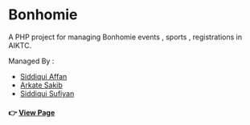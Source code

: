 # Bonhomie

A PHP project for managing Bonhomie events , sports , registrations in AIKTC.

Managed By :
* [Siddiqui Affan](https://github.com/AffanTheBest)
* [Arkate Sakib](https://github.com/WHITEDEVIL2601)
* [Siddiqui Sufiyan](https://github.com/Sufiyan571)


####  👉 [View Page](https://bonhomie-aiktc.herokuapp.com/) 
